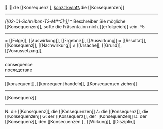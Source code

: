 🤔 🔴 die [[Konsequenz]], [kɔnzəˈkvɛnt͡s](https://youglish.com/pronounce/Konsequenz/german)
die [[Konsequenzen]]

---
*[[02-C1-Schreiben-T2-M#^5|^]]* * Beschreiben Sie mögliche [[Konsequenzen]], sollte die Präsentation nicht [[erfolgreich]] sein. ^5


---
= [[Folge]], [[Auswirkung]], [[Ergebnis]], [[Auswirkung]]
≈ [[Resultat]], [[Konsequenz]], [[Nachwirkung]]
≠ [[Ursache]], [[Grund]],  [[Voraussetzung]],

---
consequence  
последствие

---
[[konsequent]], [[konsequent handeln]], [[Konsequenzen ziehen]]

---
[[Konsequenz]]


---
N: die [[Konsequenz]], die [[Konsequenzen]]
A: die [[Konsequenz]], die [[Konsequenzen]]
G: der [[Konsequenz]], der [[Konsequenzen]]
D: der [[Konsequenz]], den [[Konsequenzen]]
, [[Wirkung]], [[Disziplin]]